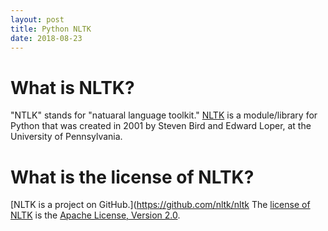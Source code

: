 ```yaml
---
layout: post
title: Python NLTK
date: 2018-08-23
---
```


# What is NLTK?

"NTLK" stands for "natuaral language toolkit." [NLTK](http://www.nltk.org/) is a module/library for Python that was created in 2001 by Steven Bird and Edward Loper, at the University of Pennsylvania.

# What is the license of NLTK?

[NLTK is a project on GitHub.](https://github.com/nltk/nltk The [license of NLTK](https://github.com/nltk/nltk/blob/develop/LICENSE.txt) is the [Apache License, Version 2.0](https://www.apache.org/licenses/).
